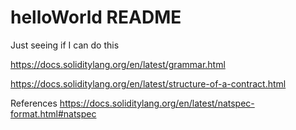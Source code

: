 # helloWorld README
Just seeing if I can do this


https://docs.soliditylang.org/en/latest/grammar.html

https://docs.soliditylang.org/en/latest/structure-of-a-contract.html

References
https://docs.soliditylang.org/en/latest/natspec-format.html#natspec
